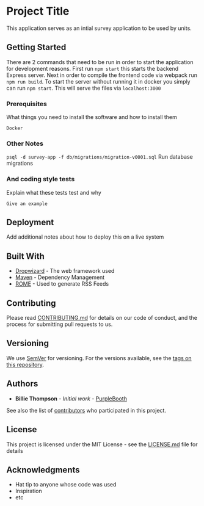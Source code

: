 # Project Title

This application serves as an intial survey application to be used by units.

## Getting Started

There are 2 commands that need to be run in order to start the application for development reasons. First run `npm start` this starts the backend Express server. Next in order to compile the frontend code via webpack run `npm run build`. To start the server without running it in docker you simply can run `npm start`. This will serve the files via `localhost:3000`

### Prerequisites

What things you need to install the software and how to install them

```
Docker
```

### Other Notes

`psql -d survey-app -f db/migrations/migration-v0001.sql` Run database migrations


### And coding style tests

Explain what these tests test and why

```
Give an example
```

## Deployment

Add additional notes about how to deploy this on a live system

## Built With

* [Dropwizard](http://www.dropwizard.io/1.0.2/docs/) - The web framework used
* [Maven](https://maven.apache.org/) - Dependency Management
* [ROME](https://rometools.github.io/rome/) - Used to generate RSS Feeds

## Contributing

Please read [CONTRIBUTING.md](https://gist.github.com/PurpleBooth/b24679402957c63ec426) for details on our code of conduct, and the process for submitting pull requests to us.

## Versioning

We use [SemVer](http://semver.org/) for versioning. For the versions available, see the [tags on this repository](https://github.com/your/project/tags). 

## Authors

* **Billie Thompson** - *Initial work* - [PurpleBooth](https://github.com/PurpleBooth)

See also the list of [contributors](https://github.com/your/project/contributors) who participated in this project.

## License

This project is licensed under the MIT License - see the [LICENSE.md](LICENSE.md) file for details

## Acknowledgments

* Hat tip to anyone whose code was used
* Inspiration
* etc
